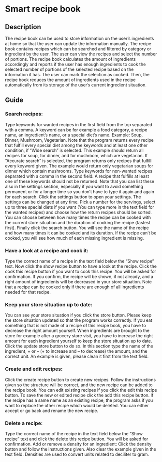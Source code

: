 # Smart recipe book
## Description
The recipe book can be used to store 
information on the user’s ingredients at home so that the user can update the information 
manually. The recipe book contains recipes which can be searched and filtered by category or 
ingredient by the user. The user can view the recipes and select the number of portions. The recipe 
book calculates the amount of ingredients accordingly and reports if the user has enough 
ingredients to cook the selected number of portions of the selected recipe based on the 
information it has. The user can mark the selection as cooked. Then, the recipe book reduces the 
amount of ingredients used in the recipe automatically from its storage of the user’s current 
ingredient situation.
## Guide
### Search recipes:
Type keywords for wanted recipes in the first field from the top separated with a comma. A 
keyword can be for example a food category, a recipe name, an ingredient’s name, or a special 
diet’s name. Example: Soup, Dinner, Mushroom, Vegetarian. Note that the program returns every 
recipe that fulfill every special diet among the keywords and at least one other condition, if “Wide 
search” is selected. This example should return all recipes for soup, for dinner, and for mushroom, 
which are vegetarian. If “Accurate search” is selected, the program returns only recipes that fulfill 
every keyword given. The example would return only vegetarian soups for dinner which contain 
mushrooms.
Type keywords for non-wanted recipes separated with a comma in the second field. A recipe that 
fulfills at least one of these keywords should not be returned. Note that you can list these also in the 
settings section, especially if you want to avoid something permanent or for a longer time so you 
don’t have to type it again and again for each search. Click the settings button to open your settings. 
The settings can be changed at any time.
Pick a number for the servings, select up to three special diets if you want (You can type more in 
the text field for the wanted recipes) and choose how the return recipes should be sorted. You can 
choose between how many times the recipe can be cooked with the current store situation and the 
duration of cooking the recipe (fastest first). Finally click the search button. You will see the name 
of the recipe and how many times it can be cooked and its duration. If the recipe can’t be cooked, 
you will see how much of each missing ingredient is missing.
### Have a look at a recipe and cook it:
Type the correct name of a recipe in the text field below the “Show recipe” text. Now click the 
show recipe button to have a look at the recipe. Click the cook this recipe button if you want to 
cook this recipe. You will be asked for confirmation. If you confirm, the recipe will be shown, if not 
already, and a right amount of ingredients will be decreased in your store situation. Note that a 
recipe can be cooked only if there are enough of all ingredients needed for that recipe.
### Keep your store situation up to date:
You can see your store situation if you click the store button. Please keep the store situation updated 
so that the program works correctly. If you eat something that is not made of a recipe of this recipe 
book, you have to decrease the right amount yourself. When ingredients are brought to the store for 
example after a grocery store visit, you have to increase the right amount for each ingredient 
yourself to keep the store situation up to date. Click the update store button to do so. In this section 
type the name of the ingredient, + or – (+ to increase and – to decrease) the amount, and the correct 
unit. An example is given, please clean it first from the text field.
### Create and edit recipes:
Click the create recipe button to create new recipes. Follow the instructions given so the structure 
will be correct, and the new recipe can be added to the recipe book. You can edit existing recipes if 
you click the edit this recipe button. To save the new or edited recipe click the add this recipe 
button. If the recipe has a same name as an existing recipe, the program asks if you want to replace 
the other recipe which would be deleted. You can either accept or go back and rename the new 
recipe.
### Delete a recipe:
Type the correct name of the recipe in the text field below the “Show recipe” text and click the 
delete this recipe button. You will be asked for confirmation.
Add or remove a density for an ingredient:
Click the density button and follow the instructions given. Also clear the example given in the text 
field. Densities are used to convert units related to deciliter to gram.
